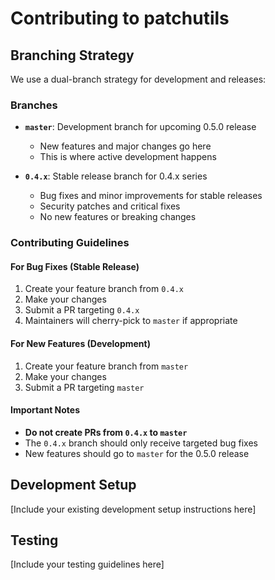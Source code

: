 # Contributing to patchutils

## Branching Strategy

We use a dual-branch strategy for development and releases:

### Branches

- **`master`**: Development branch for upcoming 0.5.0 release
  - New features and major changes go here
  - This is where active development happens

- **`0.4.x`**: Stable release branch for 0.4.x series
  - Bug fixes and minor improvements for stable releases
  - Security patches and critical fixes
  - No new features or breaking changes

### Contributing Guidelines

#### For Bug Fixes (Stable Release)
1. Create your feature branch from `0.4.x`
2. Make your changes
3. Submit a PR targeting `0.4.x`
4. Maintainers will cherry-pick to `master` if appropriate

#### For New Features (Development)
1. Create your feature branch from `master`
2. Make your changes
3. Submit a PR targeting `master`

#### Important Notes
- **Do not create PRs from `0.4.x` to `master`**
- The `0.4.x` branch should only receive targeted bug fixes
- New features should go to `master` for the 0.5.0 release

## Development Setup

[Include your existing development setup instructions here]

## Testing

[Include your testing guidelines here]

